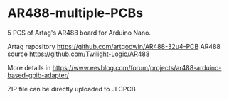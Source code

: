 # AR488-multiple-PCBs

5 PCS of Artag's AR488 board for Arduino Nano.

Artag repository
https://github.com/artgodwin/AR488-32u4-PCB
AR488 source
https://github.com/Twilight-Logic/AR488

More details in https://www.eevblog.com/forum/projects/ar488-arduino-based-gpib-adapter/

ZIP file can be directly uploaded to JLCPCB

